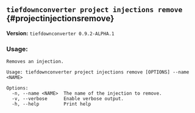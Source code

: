 ## `tiefdownconverter project injections remove` {#projectinjectionsremove}

**Version:** `tiefdownconverter 0.9.2-ALPHA.1`

### Usage:
```
Removes an injection.

Usage: tiefdownconverter project injections remove [OPTIONS] --name <NAME>

Options:
  -n, --name <NAME>  The name of the injection to remove.
  -v, --verbose      Enable verbose output.
  -h, --help         Print help
```

